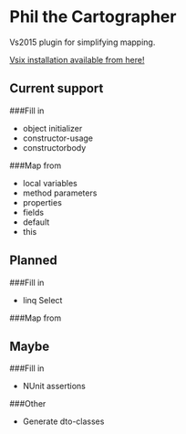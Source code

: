 # Phil the Cartographer
Vs2015 plugin for simplifying mapping.

[Vsix installation available from here!](https://www.myget.org/F/phil-the-cartographer/vsix/)

## Current support

###Fill in 
  * object initializer
  * constructor-usage
  * constructorbody

###Map from
  * local variables
  * method parameters
  * properties
  * fields
  * default
  * this
  

## Planned

###Fill in 
  * linq Select

###Map from
  
## Maybe

###Fill in 
  * NUnit assertions

###Other
  * Generate dto-classes
